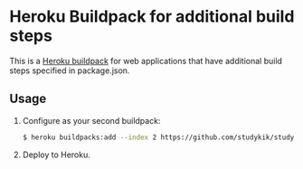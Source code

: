 # Heroku Buildpack for additional build steps

This is a [Heroku buildpack](http://devcenter.heroku.com/articles/buildpacks) for web applications that have additional build steps specified in package.json.

## Usage

1. Configure as your second buildpack:

   ```bash
   $ heroku buildpacks:add --index 2 https://github.com/studykik/studykik-api-heroku-buildpack
   ```

2. Deploy to Heroku.
